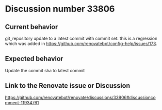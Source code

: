 # Discussion number 33806

## Current behavior

git_repository update to a latest commit with commit set. this is a regression which was added in https://github.com/renovatebot/config-help/issues/173.

## Expected behavior

Update the commit sha to latest commit

## Link to the Renovate issue or Discussion

https://github.com/renovatebot/renovate/discussions/33806#discussioncomment-11934761
